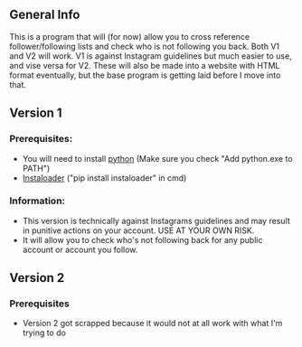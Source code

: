 ## General Info
This is a program that will (for now) allow you to cross reference follower/following lists and check who is not following you back. Both V1 and V2 will work. V1 is against Instagram guidelines but much easier to use, and vise versa for V2. 
These will also be made into a website with HTML format eventually, but the base program is getting laid before I move into that. 

## Version 1
### Prerequisites:
- You will need to install [python](https://www.python.org/downloads/) (Make sure you check "Add python.exe to PATH")
- [Instaloader](https://github.com/instaloader/instaloader) ("pip install instaloader" in cmd)
### Information:
- This version is technically against Instagrams guidelines and may result in punitive actions on your account. USE AT YOUR OWN RISK.
- It will allow you to check who's not following back for any public account or account you follow.

## Version 2
### Prerequisites
- Version 2 got scrapped because it would not at all work with what I'm trying to do
